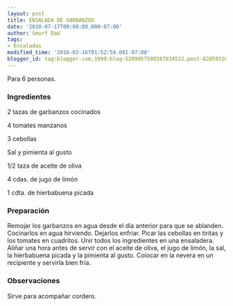 ```yaml
---
layout: post
title: ENSALADA DE GARBANZOS
date: '2010-07-17T09:00:00.000-07:00'
author: Smurf Dad
tags:
- Ensaladas
modified_time: '2016-03-16T01:52:59.081-07:00'
blogger_id: tag:blogger.com,1999:blog-5299957599287034512.post-8285931640991867714
---
```


Para 6 personas.

<h3>Ingredientes</h3>

2 tazas de garbanzos cocinados

4 tomates manzanos

3 cebollas

Sal y pimienta al gusto

1/2 taza de aceite de oliva

4 cdas. de jugo de limón

1 cdta. de hierbabuena picada

<h3>Preparación</h3>

Remojar los garbanzos en agua desde el día anterior para que se ablanden. Cocinarlos en agua hirviendo. Dejarlos enfriar. Picar las cebollas en tiritas y los tomates en cuadritos. Unir todos los ingredientes en una ensaladera. Aliñar una hora antes de servir con el aceite de oliva, el jugo de limón, la sal, la hierbabuena picada y la pimienta al gusto. Colocar en la nevera en un recipiente y servirla bien fría.

<h3>Observaciones</h3>

Sirve para acompañar cordero.

